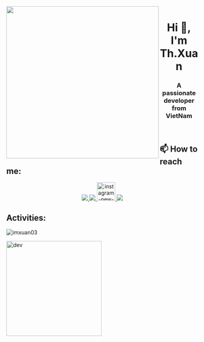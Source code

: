<img align="left" width="400" src="https://github.githubassets.com/images/modules/profile/profile-first-repo.svg">
<h1 align="center">Hi 👋, I'm Th.Xuan</h1>
<p align="center">
  <h3 align="center">A passionate developer from VietNam </h3>
</p>

<br />

## 📫 How to reach me:


<p align="center">
  <a href="https://www.facebook.com/imxuan03" alt="Facebook">
    <img src="https://img.icons8.com/fluent/48/000000/facebook-new.png" target="_blank" />
  </a> 
  <a href="https://github.com/imxuan03" alt="Github">
    <img src="https://img.icons8.com/fluent/48/000000/github.png"/>
  </a> 
  <a href="https://www.instagram.com/im_xuan03/" alt="Instagram">
    <img width="48" height="48" src="https://img.icons8.com/color/48/instagram-new--v1.png" alt="instagram-new--v1"/>
  </a> 
  <a href="mailto:txuan0164@gmail.com" alt="Email">
    <img src="https://img.icons8.com/fluent/48/000000/mailing.png"/>
  </a>
</p>

## Activities:
<img src="https://github-readme-stats.vercel.app/api/top-langs/?username=imxuan03&bg_color=FFFFFF00&text_color=179fa3&layout=compact&hide=CSS&langs_count=10&custom_title=Top%20ngôn%20ngữ%20được%20dùng" alt="imxuan03"/>

<p> 
  <img src="https://cdn.dribbble.com/users/1059583/screenshots/4171367/coding-freak.gif" alt="dev" width="auto" height="250px"/>
</p>


